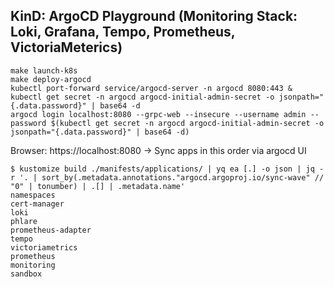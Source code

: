 ## KinD: ArgoCD Playground (Monitoring Stack: Loki, Grafana, Tempo, Prometheus, VictoriaMeterics)

```
make launch-k8s
make deploy-argocd
kubectl port-forward service/argocd-server -n argocd 8080:443 &
kubectl get secret -n argocd argocd-initial-admin-secret -o jsonpath="{.data.password}" | base64 -d
argocd login localhost:8080 --grpc-web --insecure --username admin --password $(kubectl get secret -n argocd argocd-initial-admin-secret -o jsonpath="{.data.password}" | base64 -d)
```
Browser: https://localhost:8080 -> Sync apps in this order via argocd UI
```
$ kustomize build ./manifests/applications/ | yq ea [.] -o json | jq -r '. | sort_by(.metadata.annotations."argocd.argoproj.io/sync-wave" // "0" | tonumber) | .[] | .metadata.name'
namespaces
cert-manager
loki
phlare
prometheus-adapter
tempo
victoriametrics
prometheus
monitoring
sandbox
```
